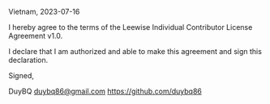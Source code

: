 Vietnam, 2023-07-16

I hereby agree to the terms of the Leewise Individual Contributor License
Agreement v1.0.

I declare that I am authorized and able to make this agreement and sign this
declaration.

Signed,

DuyBQ duybq86@gmail.com https://github.com/duybq86
